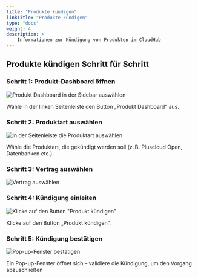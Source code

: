 ```yaml
---
title: "Produkte kündigen"
linkTitle: "Produkte kündigen"
type: "docs"
weight: 4
description: >
    Informationen zur Kündigung von Produkten im CloudHub
---
```



## Produkte kündigen Schritt für Schritt

### Schritt 1: Produkt-Dashboard öffnen

![Produkt Dashboard in der Sidebar auswählen](../img/k1.png)

Wähle in der linken Seitenleiste den Button „Produkt Dashboard“ aus.

### Schritt 2: Produktart auswählen

![In der Seitenleiste die Produktart auswählen](../img/k2.png)

Wähle die Produktart, die gekündigt werden soll (z. B. Pluscloud Open, Datenbanken etc.).

### Schritt 3: Vertrag auswählen

![Vertrag auswählen](../img/k3.png)

### Schritt 4: Kündigung einleiten

![Klicke auf den Button "Produkt kündigen"](../img/k4.png)

Klicke auf den Button „Produkt kündigen“.

### Schritt 5: Kündigung bestätigen

![Pop-up-Fenster bestätigen](../img/k5.png)

Ein Pop-up-Fenster öffnet sich – validiere die Kündigung, um den Vorgang abzuschließen
